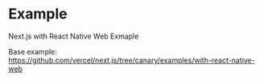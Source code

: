 # Example

Next.js with React Native Web Exmaple

Base example: https://github.com/vercel/next.js/tree/canary/examples/with-react-native-web
